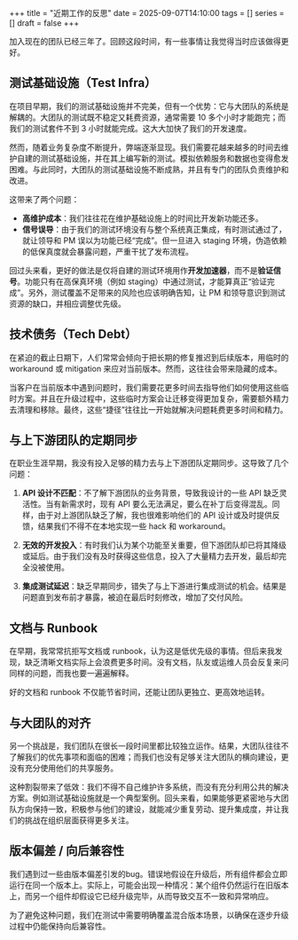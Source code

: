 +++
title      = "近期工作的反思"
date       = 2025-09-07T14:10:00
tags       = []
series     = []
draft      = false
+++

加入现在的团队已经三年了。回顾这段时间，有一些事情让我觉得当时应该做得更好。

## 测试基础设施（Test Infra）

在项目早期，我们的测试基础设施并不完美，但有一个优势：它与大团队的系统是解耦的。大团队的测试既不稳定又耗费资源，通常需要 10 多个小时才能跑完；而我们的测试套件不到 3 小时就能完成。这大大加快了我们的开发速度。  

然而，随着业务复杂度不断提升，弊端逐渐显现。我们需要花越来越多的时间去维护自建的测试基础设施，并在其上编写新的测试。模拟依赖服务和数据也变得愈发困难。与此同时，大团队的测试基础设施不断成熟，并且有专门的团队负责维护和改进。  

这带来了两个问题：  

- **高维护成本**：我们往往花在维护基础设施上的时间比开发新功能还多。  
- **信号误导**：由于我们的测试环境没有与整个系统真正集成，有时测试通过了，就让领导和 PM 误以为功能已经“完成”。但一旦进入 staging 环境，伪造依赖的低保真度就会暴露问题，严重干扰了发布流程。  

回过头来看，更好的做法是仅将自建的测试环境用作**开发加速器**，而不是**验证信号**。功能只有在高保真环境（例如 staging）中通过测试，才能算真正“验证完成”。另外，测试覆盖不足带来的风险也应该明确告知，让 PM 和领导意识到测试资源的缺口，并相应调整优先级。  

## 技术债务（Tech Debt）

在紧迫的截止日期下，人们常常会倾向于把长期的修复推迟到后续版本，用临时的 workaround 或 mitigation 来应对当前版本。然而，这往往会带来隐藏的成本。  

当客户在当前版本中遇到问题时，我们需要花更多时间去指导他们如何使用这些临时方案。并且在升级过程中，这些临时方案会让迁移变得更加复杂，需要额外精力去清理和移除。最终，这些“捷径”往往比一开始就解决问题耗费更多时间和精力。  

## 与上下游团队的定期同步  

在职业生涯早期，我没有投入足够的精力去与上下游团队定期同步。这导致了几个问题：  

1. **API 设计不匹配**：不了解下游团队的业务背景，导致我设计的一些 API 缺乏灵活性。当有新需求时，现有 API 要么无法满足，要么在补丁后变得混乱。同样，由于对上游团队缺乏了解，我也很难影响他们的 API 设计或及时提供反馈，结果我们不得不在本地实现一些 hack 和 workaround。  

2. **无效的开发投入**：有时我们认为某个功能至关重要，但下游团队却已将其降级或延后。由于我们没有及时获得这些信息，投入了大量精力去开发，最后却完全没被使用。  

3. **集成测试延迟**：缺乏早期同步，错失了与上下游进行集成测试的机会。结果是问题直到发布前才暴露，被迫在最后时刻修改，增加了交付风险。  

## 文档与 Runbook  

在早期，我常常抗拒写文档或 runbook，认为这是低优先级的事情。但后来我发现，缺乏清晰文档实际上会浪费更多时间。没有文档，队友或运维人员会反复来问同样的问题，而我也要一遍遍解释。  

好的文档和 runbook 不仅能节省时间，还能让团队更独立、更高效地运转。  

## 与大团队的对齐  

另一个挑战是，我们团队在很长一段时间里都比较独立运作。结果，大团队往往不了解我们的优先事项和面临的困难；而我们也没有足够关注大团队的横向建设，更没有充分使用他们的共享服务。  

这种割裂带来了低效：我们不得不自己维护许多系统，而没有充分利用公共的解决方案。例如测试基础设施就是一个典型案例。回头来看，如果能够更紧密地与大团队方向保持一致，积极参与他们的建设，就能减少重复劳动、提升集成度，并让我们的挑战在组织层面获得更多关注。  

## 版本偏差 / 向后兼容性

我们遇到过一些由版本偏差引发的bug。错误地假设在升级后，所有组件都会立即运行在同一个版本上。实际上，可能会出现一种情况：某个组件仍然运行在旧版本上，而另一个组件却假设它已经升级完毕，从而导致交互不一致和异常响应。

为了避免这种问题，我们在测试中需要明确覆盖混合版本场景，以确保在逐步升级过程中仍能保持向后兼容性。
